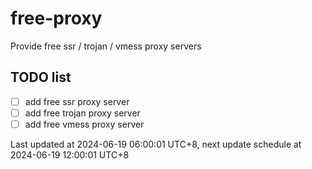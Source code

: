 
# free-proxy
Provide free ssr / trojan / vmess proxy servers


## TODO list
- [ ] add free ssr proxy server
- [ ] add free trojan proxy server
- [ ] add free vmess proxy server

Last updated at 2024-06-19 06:00:01 UTC+8, next update schedule at 2024-06-19 12:00:01 UTC+8

